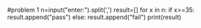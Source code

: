 #problem 1
n=input("enter:").split(',')
result=[]
for x in n:
    if x>=35:
        result.append("pass")
    else:
        result.append("fail")
print(result)
